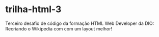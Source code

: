 # trilha-html-3
Terceiro desafio de código da formação HTML Web Developer da DIO: Recriando o Wikipedia com com um layout melhor!
